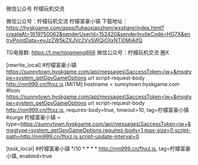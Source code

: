 微信公众号 柠檬玩机交流

微信公众号：柠檬玩机交流
柠檬富豪小镇
下载地址：
https://hyskgame.com/apps/fuhaoxiaozhen/wxshare/index.html?createAt=1619750062&senderUserId=152420&senderInviteCode=HG7X&entryPointData=eyJzZW5kZXJVc2VySWQiOiIxNTI0MjAifQ

TG电报群: https://t.me/ningmeng666
微信公众号：柠檬玩机交流
圈X

[rewrite_local]
#柠檬富豪小镇
https://sunnytown.hyskgame.com/api/messages\SaccessToken=\w+&msgtype=system_getGpvGameOptions url script-request-body http://nm999.cn/fhxz.js
[MITM]
hostname = sunnytown.hyskgame.com
#loon
https://sunnytown.hyskgame.com/api/messages\SaccessToken=\w+&msgtype=system_getGpvGameOptions url script-request-body http://nm999.cn/fhxz.js, requires-body=true, timeout=10, tag=柠檬富豪小镇
#surge
柠檬富豪小镇 = type=https://sunnytown.hyskgame.com/api/messages\SaccessToken=\w+&msgtype=system_getGpvGameOptions,requires-body=1,max-size=0,script-path=http://nm999.cn/fhxz.js,script-update-interval=0


[task_local]
#柠檬富豪小镇
*/10 * * * * http://nm999.cn/fhxz.js, tag=柠檬富豪小镇, enabled=true
